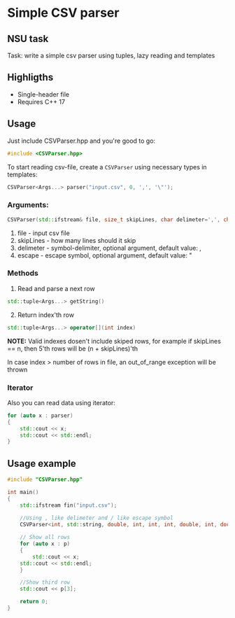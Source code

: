 # Simple CSV parser

## NSU task
Task: write a simple csv parser using tuples, lazy reading and templates

## Highligths
* Single-header file
* Requires C++ 17

## Usage

Just include CSVParser.hpp and you're good to go:

```cpp
#include <CSVParser.hpp>
```

To start reading csv-file, create a ```CSVParser``` using necessary types in templates: 

```cpp
CSVParser<Args...> parser("input.csv", 0, ',', '\"');
```


 ### Arguments:
 ```cpp
 CSVParser(std::ifstream& file, size_t skipLines, char delimeter=',', char escape='\"')
 ```
1. file - input csv file
2. skipLines - how many lines should it skip
3. delimeter - symbol-delimiter, optional argument, default value: ,
4. escape - escape symbol, optional argument, default value: "


### Methods
1. Read and parse a next row

```cpp
std::tuple<Args...> getString()
```

2. Return index'th row 

```cpp
std::tuple<Args...> operator[](int index)
```

**NOTE:** Valid indexes dosen't include skiped rows, for example if skipLines == n, then 5'th rows will be (n + skipLines)'th

In case index > number of rows in file, an out_of_range exception will be thrown


### Iterator
Also you can read data using iterator:

```cpp
for (auto x : parser)
{
    std::cout << x;
    std::cout << std::endl;
}
```


## Usage example

```cpp
#include "CSVParser.hpp"

int main()
{
    std::ifstream fin("input.csv");
    
    //Using , like delimeter and / like escape symbol
    CSVParser<int, std::string, double, int, int, int, double, int, double, int, std::string> p(fin, 3, ',', '/');

    // Show all rows
    for (auto x : p)
    {
    	std::cout << x;
	std::cout << std::endl;
    }

    //Show third row
    std::cout << p[3];

    return 0;
}
```












